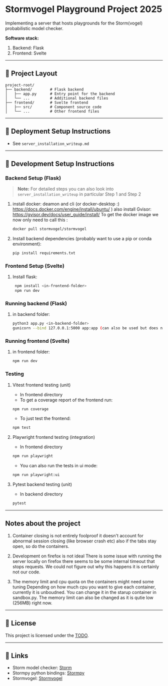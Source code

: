 # Stormvogel Playground Project 2025

Implementing a server that hosts playgrounds for the Storm(vogel) probabilistic model checker.

**Software stack:**  
1. Backend: Flask  
2. Frontend: Svelte

---

## 📁 Project Layout
```
project-root/
├── backend/        # Flask backend
│   ├── app.py      # Entry point for the backend
│   └── ...         # Additional backend files
├── frontend/       # Svelte frontend
│   ├── src/        # Component source code
│   └── ...         # Other frontend files
```

---

## 🚀 Deployment Setup Instructions
* See `server_installation_writeup.md`

---

## 🚀 Development Setup Instructions

### **Backend Setup (Flask)**

> **Note:** For detailed steps you can also look into `server_installation_writeup` in particular Step 1 and Step 2 

1. install docker: deamon and cli (or docker-desktop :) https://docs.docker.com/engine/install/ubuntu/ )
   also install Gvisor: https://gvisor.dev/docs/user_guide/install/
   To get the docker image we now only need to call this :
   ```bash
   docker pull stormvogel/stormvogel
   ```

2. Install backend dependencies (probably want to use a pip or conda environment):
    ```bash
    pip install requirements.txt

### **Frontend Setup (Svelte)**
1. Install flask:
   ```bash
    npm install <in-frontend-folder> 
    npm run dev
    ```

### **Running backend (Flask)**
1. in backend folder:
    ```bash
    python3 app.py <in-backend-folder>
    gunicorn --bind 127.0.0.1:5000 app:app (can also be used but does not set debug flag)
    ```

### **Running frontend (Svelte)**
1. in frontend folder:
    ```bash
    npm run dev
    ```

### Testing

1. Vitest frontend testing (unit)
    * In frontend directory
    * To get a coverage report of the frontend run:
    ```bash
    npm run coverage 
    ```
    * To just test the frontend:
    ```bash
    npm test
    ```

2. Playwright frontend testing (integration) 
    * In frontend directory
    ```bash
    npm run playwright
    ```
    * You can also run the tests in ui mode:
    ```bash
    npm run playwright:ui
    ```
3. Pytest backend testing (unit)
    * In backend directory
    ```bash
    pytest
    ```

---

## Notes about the project
1. Container closing is not entirely foolproof
it doesn't account for abnormal session closing (like browser crash etc)
also if the tabs stay open, so do the containers.

2. Development on firefox is not ideal
There is some issue with running the server locally on firefox
there seems to be some internal timeout that stops requests.
We could not figure out why this happens it is certainly not our code.

3. The memory limit and cpu quota on the containers might need some tuning
Depending on how much cpu you want to give each container,
currently it is unboudned. You can change it in the starup container in sandbox.py.
The memory limit can also be changed as it is qutie low (256MB) right now.

---

## 📜 License 
This project is licensed under the [TODO](LICENSE).

---

## 🔗 Links
- Storm model checker: [Storm](https://www.stormchecker.org/)
- Stormpy python bindings: [Stormpy](https://github.com/moves-rwth/stormpy)
- Stormvogel: [Stormvogel](https://github.com/moves-rwth/stormvogel)
